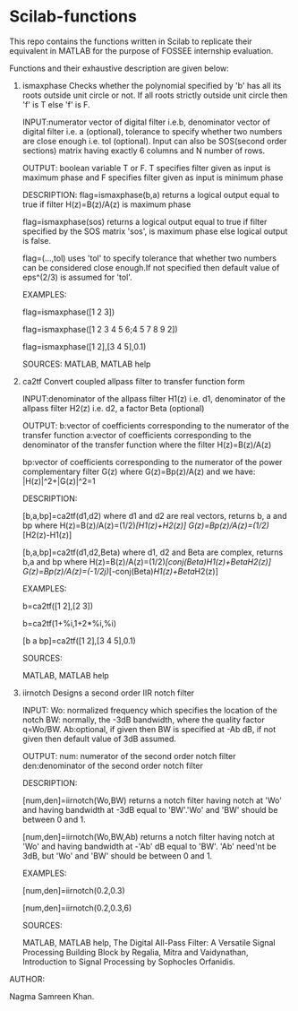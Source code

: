 # Scilab-functions
This repo contains the functions written in Scilab to replicate their equivalent in MATLAB for the purpose of FOSSEE internship evaluation.

Functions and their exhaustive description are given below:

1. ismaxphase
    Checks whether the polynomial specified by 'b' has all its roots outside unit circle or not. If all roots strictly outside unit circle then 'f' is T else 'f' is F.
    
    INPUT:numerator vector of digital filter i.e.b, denominator vector of digital filter i.e. a (optional), tolerance to specify whether two numbers are close enough i.e. tol (optional). Input can also be SOS(second order sections) matrix having exactly 6 columns and N number of rows.
    
    OUTPUT: boolean variable T or F. T specifies filter given as input is maximum phase and F specifies filter given as input is minimum phase
    
    DESCRIPTION:
    flag=ismaxphase(b,a) returns a logical output equal to true if filter H(z)=B(z)/A(z) is maximum phase
    
    flag=ismaxphase(sos) returns a logical output equal to true if filter specified by the SOS matrix 'sos', is maximum phase else logical output is false.
    
    flag=(...,tol) uses 'tol' to specify tolerance that whether two numbers can be considered close enough.If not specified then default value of eps^(2/3) is assumed for 'tol'.
    
    EXAMPLES:
    
    flag=ismaxphase([1 2 3])
    
    flag=ismaxphase([1 2 3 4 5 6;4 5 7 8 9 2])
    
    flag=ismaxphase([1 2],[3 4 5],0.1)
    
    SOURCES: 
    MATLAB, MATLAB help

2. ca2tf
    Convert coupled allpass filter to transfer function form
    
    INPUT:denominator of the allpass filter H1(z) i.e. d1, denominator of the allpass filter H2(z) i.e. d2, a factor Beta (optional)
    
    OUTPUT:
    b:vector of coefficients corresponding to the numerator of the transfer function
    a:vector of coefficients corresponding to the denominator of the transfer function where the filter H(z)=B(z)/A(z)
    
    bp:vector of coefficients corresponding to the numerator of the power complementary filter G(z) where G(z)=Bp(z)/A(z) and we have:
     |H(z)|^2+|G(z)|^2=1
    
    DESCRIPTION:
    
    [b,a,bp]=ca2tf(d1,d2) where d1 and d2 are real vectors, returns b, a and bp where
    H(z)=B(z)/A(z)=(1/2)*[H1(z)+H2(z)]
    G(z)=Bp(z)/A(z)=(1/2)*[H2(z)-H1(z)]
    
    [b,a,bp]=ca2tf(d1,d2,Beta) where d1, d2 and Beta are complex, returns b,a and bp where
    H(z)=B(z)/A(z)=(1/2)*[conj(Beta)*H1(z)+Beta*H2(z)]
    G(z)=Bp(z)/A(z)=(-1/2j)*[-conj(Beta)*H1(z)+Beta*H2(z)]
    
    EXAMPLES:
    
    b=ca2tf([1 2],[2 3])
    
    b=ca2tf(1+%i,1+2*%i,%i)
    
    [b a bp]=ca2tf([1 2],[3 4 5],0.1)
    
    SOURCES: 

    MATLAB, MATLAB help
    

3. iirnotch
     Designs a second order IIR notch filter
    
    INPUT:
    Wo: normalized frequency which specifies the location of the notch
    BW: normally, the -3dB bandwidth, where the quality factor q=Wo/BW.
    Ab:optional, if given then BW is specified at -Ab dB, if not given then default value of 3dB assumed.
    
    OUTPUT:
    num: numerator of the second order notch filter
    den:denominator of the second order notch filter
    
    DESCRIPTION:
    
    [num,den]=iirnotch(Wo,BW) returns a notch filter having notch at 'Wo' and having bandwidth at -3dB equal to 'BW'.'Wo' and 'BW' should be between 0 and 1.
    
    [num,den]=iirnotch(Wo,BW,Ab) returns a notch filter having notch at 'Wo' and having bandwidth at -'Ab' dB equal to 'BW'. 'Ab' need'nt be 3dB, but 'Wo' and 'BW' should be between 0 and 1.
    
    EXAMPLES:
    
    [num,den]=iirnotch(0.2,0.3)
    
    [num,den]=iirnotch(0.2,0.3,6)
    
    SOURCES: 

    MATLAB, MATLAB help, The Digital All-Pass Filter: A Versatile Signal Processing Building Block by Regalia, Mitra and Vaidynathan, Introduction to Signal Processing by Sophocles Orfanidis.

AUTHOR:

Nagma Samreen Khan.
